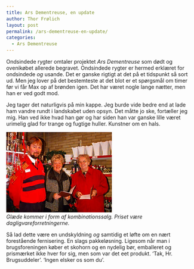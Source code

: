 ```yaml
---
title: Ars Dementreuse, en update
author: Thor Frølich
layout: post
permalink: /ars-dementreuse-en-update/
categories:
  - Ars Dementreuse
---
```

Ondsindede rygter omtaler projektet *Ars Dementreuse* som dødt og ovenikøbet allerede begravet. Ondsindede rygter er hermed erklæret for ondsindede *og* usande. Det er ganske rigtigt at det på et tidspunkt så sort ud. Men jeg lover på det bestemteste at det blot er et spørgsmål om timer før vi får Max op af brønden igen. Det har været nogle lange nætter, men han er ved godt mod.

Jeg tager det naturligvis på min kappe. Jeg burde vide bedre end at lade ham vandre rundt i landskabet uden opsyn. Det måtte jo ske, fortæller jeg mig. Han ved ikke hvad han gør og har siden han var ganske lille været urimelig glad for trange og fugtige huller. Kunstner om en hals.

![Hurra for Allan!][1]  
*Glæde kommer i form af kombinationssalg. Priset være dagligvareforretningerne.*

Så lad dette være en undskyldning *og* samtidig et løfte om en nært forestående fernisering. En slags pakkeløsning. Ligesom når man i brugsforeningen køber et skohorn og en nydelig bør, emballeret og prismærket ikke hver for sig, men som var det eet produkt. ‘Tak, Hr. Brugsuddeler’. ‘Ingen elsker os som du’.

 [1]: /images/brugsuddeler_01.jpg